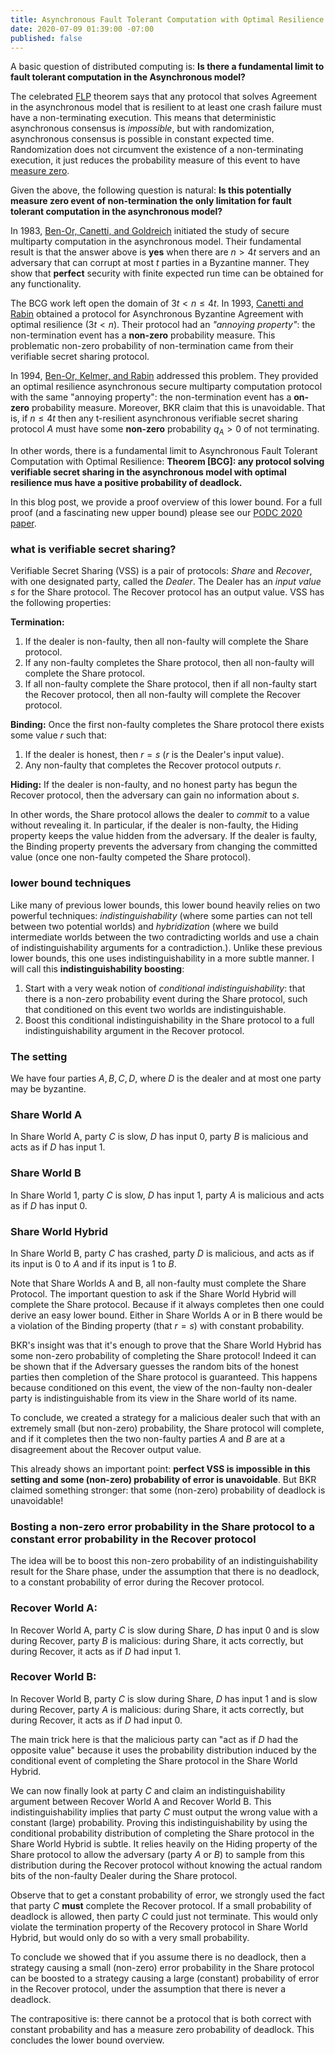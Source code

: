 ```yaml
---
title: Asynchronous Fault Tolerant Computation with Optimal Resilience
date: 2020-07-09 01:39:00 -07:00
published: false
---
```


A basic question of distributed computing is:
**Is there a fundamental limit to fault tolerant computation in the Asynchronous model?**

The celebrated [FLP](https://decentralizedthoughts.github.io/2019-12-15-asynchrony-uncommitted-lower-bound/) theorem says that any protocol that solves Agreement in the asynchronous
model that is resilient to at least one crash failure must have a non-terminating execution. This means that deterministic asynchronous consensus is *impossible*, but with randomization, asynchronous consensus is possible in constant expected time. Randomization does not circumvent the existence of a non-terminating execution, it just reduces the probability measure of this event to have [measure zero](https://en.wikipedia.org/wiki/Almost_surely).

Given the above, the following question is natural:
**Is this potentially measure zero event of non-termination the only limitation for fault tolerant computation in the asynchronous model?**



In 1983,  [Ben-Or, Canetti, and Goldreich](https://dl.acm.org/doi/10.1145/167088.167109) initiated the study of secure multiparty computation in the asynchronous model. Their fundamental result is that the answer above is **yes** when there are $n >4t$ servers and an adversary that can corrupt at most $t$ parties in a Byzantine manner. They show that **perfect** security with finite expected run time can be obtained for any functionality.

The BCG work left open the domain of $3t<n \le 4t$.
In 1993, [Canetti and Rabin](https://dl.acm.org/doi/10.1145/167088.167105) obtained a protocol for Asynchronous Byzantine Agreement with optimal resilience ($3t<n$). Their protocol had an *"annoying property"*: the non-termination event has a **non-zero** probability measure. This problematic non-zero probability of non-termination came from their verifiable secret sharing protocol.

In 1994, [Ben-Or, Kelmer, and Rabin](https://dl.acm.org/doi/10.1145/197917.198088) addressed this problem. They provided an optimal resilience asynchronous secure multiparty computation protocol with the same "annoying property": the non-termination event has a **on-zero** probability measure. Moreover, BKR  claim that this is unavoidable. That is, if $n\le 4t$ then any t-resilient asynchronous verifiable secret sharing protocol $A$ must have some **non-zero** probability $q_A>0$ of not terminating. 

In other words, there is a fundamental limit to Asynchronous Fault Tolerant Computation with Optimal Resilience:
**Theorem [BCG]: any protocol solving verifiable secret sharing in the asynchronous model with optimal resilience mus have a positive probability of deadlock.**

In this blog post, we provide a proof overview of this lower bound. For a full proof (and a fascinating new upper bound) please see our [PODC 2020 paper](https://arxiv.org/pdf/2006.16686.pdf). 

### what is verifiable secret sharing?

Verifiable Secret Sharing (VSS) is a pair of protocols: *Share* and *Recover*, with one designated party, called the *Dealer*. The Dealer has an *input value* $s$ for the Share protocol. The Recover protocol has an output value. VSS has the following properties:

**Termination:**
1. If the dealer is non-faulty, then all non-faulty will complete the Share protocol.
2. If any non-faulty completes the Share protocol, then all non-faulty will complete the Share protocol.
3. If all non-faulty complete the Share protocol, then if all non-faulty start the Recover protocol, then all non-faulty will complete the Recover protocol.

**Binding:**
Once the first non-faulty completes the Share protocol there exists some value $r$ such that:
1. If the dealer is honest, then $r=s$ ($r$ is the Dealer's input value).
2. Any non-faulty that completes the Recover protocol outputs $r$.

**Hiding:**
If the dealer is non-faulty, and no honest party has begun the Recover protocol, then the adversary can gain no information about $s$.


In other words, the Share protocol allows the dealer to *commit* to a value without revealing it. In particular, if the dealer is non-faulty, the Hiding property keeps the value hidden from the adversary. If the dealer is faulty, the Binding property prevents the adversary from changing the committed value (once one non-faulty competed the Share protocol). 

### lower bound techniques

Like many of previous lower bounds, this lower bound heavily relies on two powerful techniques: *indistinguishability* (where some parties can not tell between two potential worlds) and *hybridization* (where we build intermediate worlds between the two contradicting worlds and use a chain of indistinguishability arguments for a contradiction.). Unlike these previous lower bounds, this one uses indistinguishability in a more subtle manner. I will call this **indistinguishability boosting**:
1. Start with a very weak notion of *conditional indistinguishability*: that there is a non-zero probability event during the Share protocol, such that conditioned on this event two worlds are indistinguishable.
2. Boost this conditional indistinguishability in the Share protocol to a full indistinguishability argument in the Recover protocol. 

### The setting
We have four parties $A,B,C,D$, where $D$ is the dealer and at most one party may be byzantine.

### Share World A
In Share World A, party $C$ is slow, $D$ has input 0, party $B$ is malicious and acts as if $D$ has input 1.


### Share World B
In Share World 1, party $C$ is slow, $D$ has input 1, party $A$ is malicious and acts as if $D$ has input 0.

### Share World Hybrid
In Share World B, party $C$ has crashed, party $D$ is malicious, and acts as if its input is 0 to $A$ and if its input is 1 to $B$.


Note that Share Worlds A and B, all non-faulty must complete the Share Protocol. The important question to ask if the Share World Hybrid will complete the Share protocol. Because if it always completes then one could derive an easy lower bound. Either in Share Worlds A or in B there would be a violation of the Binding property (that $r=s$) with constant probability.

BKR's insight was that it's enough to prove that the Share World Hybrid has some non-zero probability of completing the Share protocol! Indeed it can be shown that if the Adversary guesses the random bits of the honest parties then completion of the Share protocol is guaranteed. This happens because conditioned on this event, the view of the non-faulty non-dealer party is indistinguishable from its view in the Share world of its name. 

To conclude, we created a strategy for a malicious dealer such that with an extremely small (but non-zero) probability, the Share protocol will complete, and if it completes then the two non-faulty parties $A$ and $B$ are at a disagreement about the Recover output value.

This already shows an important point: **perfect VSS is impossible in this setting and some (non-zero) probability of error is unavoidable**. But BKR claimed something stronger: that some (non-zero) probability of deadlock is unavoidable!

### Bosting a non-zero error probability in the Share protocol to a constant error probability in the Recover protocol

The idea will be to boost this non-zero probability of an indistinguishability result for the Share phase, under the assumption that there is no deadlock, to a constant probability of error during the Recover protocol.

### Recover World A:
In Recover World A, party $C$ is slow during Share, $D$ has input 0 and is slow during Recover, party $B$ is malicious: during Share, it acts correctly, but during Recover, it acts as if $D$ had input 1.

### Recover World B:
In Recover World B, party $C$ is slow during Share, $D$ has input 1 and is slow during Recover, party $A$ is malicious: during Share, it acts correctly, but during Recover, it acts as if $D$ had input 0.

The main trick here is that the malicious party can "act as if $D$ had the opposite value" because it uses the probability distribution induced by the conditional event of completing the Share protocol in the Share World Hybrid. 

We can now finally look at party $C$ and claim an indistinguishability argument between Recover World A and Recover World B. This indistinguishability implies that party $C$ must output the wrong value with a constant (large) probability. Proving this indistinguishability by using the conditional probability distribution of completing the Share protocol in the Share World Hybrid is subtle. It relies heavily on the Hiding property of the Share protocol to allow the adversary (party $A$ or $B$) to sample from this distribution during the Recover protocol without knowing the actual random bits of the non-faulty Dealer during the Share protocol.

Observe that to get a constant probability of error, we strongly used the fact that party $C$ **must** complete the Recover protocol. If a small probability of deadlock is allowed, then party $C$ could just not terminate. This would only violate the termination property of the Recovery protocol in Share World Hybrid, but would only do so with a very small probability.

To conclude we showed that if you assume there is no deadlock, then a strategy causing a small (non-zero) error probability in the Share protocol can be boosted to a strategy causing a large (constant) probability of error in the Recover protocol, under the assumption that there is never a deadlock.

The contrapositive is: there cannot be a protocol that is both correct with constant probability and has a measure zero probability of deadlock. This concludes the lower bound overview.




